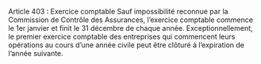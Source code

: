 Article 403 : Exercice comptable
Sauf impossibilité reconnue par la Commission de Contrôle des Assurances, l’exercice comptable commence le 1er janvier et finit le 31 décembre de chaque année.
Exceptionnellement, le premier exercice comptable des entreprises qui commencent leurs opérations au cours d’une année civile peut être clôturé à l’expiration de l’année suivante.